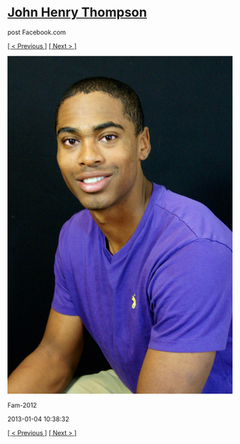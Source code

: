 # [John Henry Thompson](../README.md)
post Facebook.com

[[ < Previous ]](2013-01-06-4.md) [[ Next > ]](2013-01-04-2.md)

[![](../media/2013-01-04/Fam-2012.jpg)](../README.md)

Fam-2012

2013-01-04 10:38:32

[[ < Previous ]](2013-01-06-4.md) [[ Next > ]](2013-01-04-2.md)